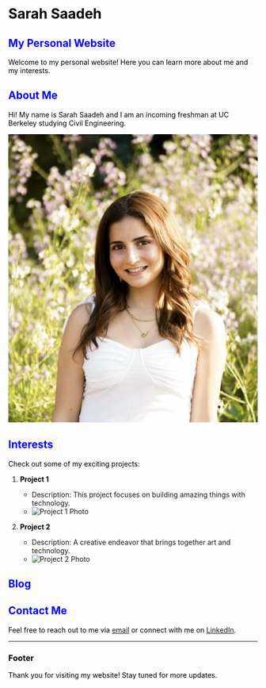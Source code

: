 # Sarah Saadeh 
## My Personal Website

Welcome to my personal website! Here you can learn more about me and my interests.

## About Me

Hi! My name is Sarah Saadeh and I am an incoming freshman at UC Berkeley studying Civil Engineering. 

![Profile Photo](new.png)

## Interests 

Check out some of my exciting projects:

1. **Project 1**
   - Description: This project focuses on building amazing things with technology.
   - ![Project 1 Photo](insert_project1_photo_url_here)

2. **Project 2**
   - Description: A creative endeavor that brings together art and technology.
   - ![Project 2 Photo](insert_project2_photo_url_here)

## Blog



## Contact Me

Feel free to reach out to me via [email](sarahsaadeh@berkeley.edu) or connect with me on [LinkedIn](insert_linkedin_url_here).

---

### Footer

Thank you for visiting my website! Stay tuned for more updates.

<style>
  /* Style for different color fonts */
  h1 {
    color:  #000000; /* Black */
  }

  h2 {
     color: #0000FF; /* Blue */
  }

  h3 {
    color: #000000; /* Black */
  }

  p {
     color:  #000000; /* Black */
  }
</style>
